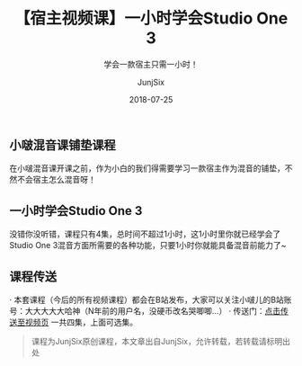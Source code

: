 ﻿---
layout:     post
title:      【宿主视频课】一小时学会Studio One 3
subtitle:   学会一款宿主只需一小时！
date:       2018-07-25
author:     JunjSix
header-img: img/studio one/timg2NAG90SW.jpg
catalog: true
tags:
    - 小啵混音课
---
## 小啵混音课铺垫课程
在小啵混音课开课之前，作为小白的我们得需要学习一款宿主作为混音的铺垫，不然不会宿主怎么混音呀！
## 一小时学会Studio One 3
没错你没听错，课程只有4集，总时间不超过1小时，这1小时里你就已经学会了Studio One 3混音方面所需要的各种功能，只要1小时你就能具备混音前能力了~
## 课程传送
· 本套课程（今后的所有视频课程）都会在B站发布，大家可以关注小啵儿的B站账号：大大大大大哈神（N年前的用户名，没硬币改名哭唧唧...）
· 传送门：[点击传送至视频页][1] 一共四集，上面可选集。

> 课程为JunjSix原创课程，本文章出自JunjSix，允许转载，若转载请标明出处


  [1]: https://www.bilibili.com/video/av27695687